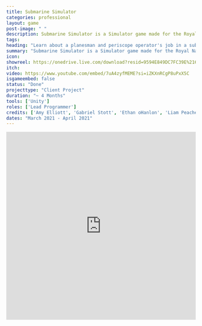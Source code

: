 ```yaml
---
title: Submarine Simulator
categories: professional
layout: game
post-image: " "
description: Submarine Simulator is a Simulator game made for the Royal Navy where you play the role of both the planesman and the periscope operator.
tags:
heading: "Learn about a planesman and periscope operator's job in a submarine!"
summary: "Submarine Simulator is a Simulator game made for the Royal Navy where you play the role of both the planesman and the periscope operator."
icon: 
showreel: https://onedrive.live.com/download?resid=9594E849DC7FC39E%2161343&authkey=!ADAUX1fRFWUhT-M
itch:
video: https://www.youtube.com/embed/7uA4zyfMEME?si=iZKXnRCgP8uPxX5C
isgameembed: false
status: "Done"
projecttype: "Client Project"
duration: "~ 4 Months"
tools: ['Unity']
roles: ['Lead Programmer']
credits: ['Amy Elliott', 'Gabriel Stott', 'Ethan oHanlon', 'Liam Peachey', 'Rob Cole', 'Aurora Nicolas', 'George Rose']
dates: "March 2021 - April 2021"
---
```


<!--- Presentation Video -->
<div class="video-container" style="padding-top: 0px !important; width: 100%; max-width: 1000px; margin: 0 auto;">
    <iframe src="https://www.youtube.com/embed/yD0jdQvDaEI?controls=0" width="100%" height="500" frameborder="0"></iframe>
</div>